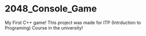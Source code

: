 # 2048_Console_Game

My First C++ game!
This project was made for ITP (Intrduction to Programing) Course in the university!
